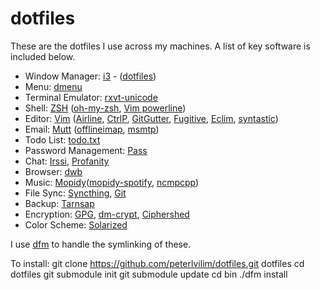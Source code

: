 dotfiles
========
These are the dotfiles I use across my machines.  A list of key software is included below.

- Window Manager: [i3](http://i3wm.org) - ([dotfiles](https://github.com/peterlvilim/i3dotfiles))
- Menu: [dmenu](http://tools.suckless.org/dmenu/)
- Terminal Emulator: [rxvt-unicode](https://wiki.archlinux.org/index.php/rxvt-unicode)
- Shell: [ZSH](https://wiki.archlinux.org/index.php/zsh) ([oh-my-zsh](https://github.com/robbyrussell/oh-my-zsh), [Vim powerline](https://github.com/Lokaltog/vim-powerline))
- Editor: [Vim](http://en.wikipedia.org/wiki/Vim_(text_editor)) ([Airline](https://github.com/bling/vim-airline), [CtrlP](https://github.com/kien/ctrlp.vim), [GitGutter](https://github.com/airblade/vim-gitgutter), [Fugitive](https://github.com/tpope/vim-fugitive), [Eclim](http://eclim.org), [syntastic](https://github.com/scrooloose/syntastic))
- Email: [Mutt](http://www.mutt.org/) ([offlineimap](http://offlineimap.org/), [msmtp](http://msmtp.sourceforge.net/))
- Todo List: [todo.txt](https://github.com/ginatrapani/todo.txt-cli)
- Password Management: [Pass](http://www.passwordstore.org/)
- Chat: [Irssi](http://www.irssi.org/), [Profanity](http://www.profanity.im/)
- Browser: [dwb](http://portix.bitbucket.org/dwb/)
- Music: [Mopidy](https://www.mopidy.com/)([mopidy-spotify](https://github.com/mopidy/mopidy-spotify), [ncmpcpp](http://ncmpcpp.rybczak.net/))
- File Sync: [Syncthing](https://github.com/syncthing/syncthing), [Git](http://git-scm.com/)
- Backup: [Tarnsap](http://www.tarsnap.com/)
- Encryption: [GPG](https://www.gnupg.org/), [dm-crypt](http://en.wikipedia.org/wiki/Dm-crypt), [Ciphershed](https://ciphershed.org/)
- Color Scheme: [Solarized](http://ethanschoonover.com/solarized)

I use [dfm](https://github.com/justone/dfm) to handle the symlinking of these.

To install:
git clone https://github.com/peterlvilim/dotfiles.git dotfiles
cd dotfiles
git submodule init
git submodule update
cd bin
./dfm install
